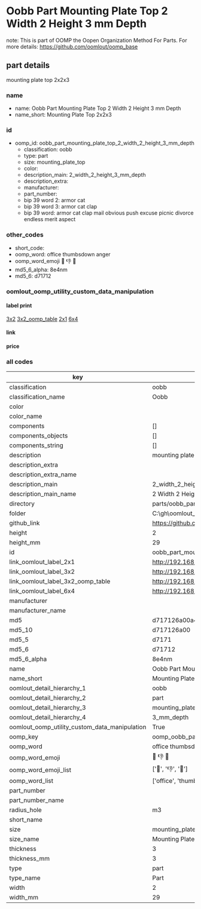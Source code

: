 # Oobb Part Mounting Plate Top 2 Width 2 Height 3 mm Depth  

note: This is part of OOMP the Oopen Organization Method For Parts. For more details: https://github.com/oomlout/oomp_base

##  part details
  



mounting plate top 2x2x3



### name
* name: Oobb Part Mounting Plate Top 2 Width 2 Height 3 mm Depth
* name_short: Mounting Plate Top 2x2x3 
### id
* oomp_id: oobb_part_mounting_plate_top_2_width_2_height_3_mm_depth
  * classification: oobb
  * type: part
  * size: mounting_plate_top
  * color: 
  * description_main: 2_width_2_height_3_mm_depth
  * description_extra: 
  * manufacturer: 
  * part_number: 
  * bip 39 word 2: armor cat
  * bip 39 word 3: armor cat clap
  * bip 39 word: armor cat clap mail obvious push excuse picnic divorce endless merit aspect

### other_codes
* short_code: 
* oomp_word: office thumbsdown anger
* oomp_word_emoji :office: :thumbsdown: :anger:
* md5_6_alpha: 8e4nm
* md5_6: d71712






### oomlout_oomp_utility_custom_data_manipulation
#### label print
[3x2](http://192.168.1.245:1112/?label=oomp%208e4nm)
[3x2_oomp_table](http://192.168.1.108:1112/?label=oomp%208e4nm)
[2x1](http://192.168.1.242:1112/?label=oomp%208e4nm)
[6x4](http://192.168.1.55:1112/?label=oomp%208e4nm)    

#### link

                              

#### price







### all codes 
| key | value |  
| --- | --- |  
| classification | oobb |  
| classification_name | Oobb |  
| color |  |  
| color_name |  |  
| components | [] |  
| components_objects | [] |  
| components_string | [] |  
| description | mounting plate top 2x2x3 |  
| description_extra |  |  
| description_extra_name |  |  
| description_main | 2_width_2_height_3_mm_depth |  
| description_main_name | 2 Width 2 Height 3 mm Depth |  
| directory | parts/oobb_part_mounting_plate_top_2_width_2_height_3_mm_depth |  
| folder | C:\gh\oomlout_oobb_version_4_generated_parts\things\oobb_part_mounting_plate_top_2_width_2_height_3_mm_depth |  
| github_link | https://github.com/oomlout/oomlout_oomp_part_src/tree/main/parts/oobb_part_mounting_plate_top_2_width_2_height_3_mm_depth |  
| height | 2 |  
| height_mm | 29 |  
| id | oobb_part_mounting_plate_top_2_width_2_height_3_mm_depth |  
| link_oomlout_label_2x1 | http://192.168.1.242:1112/?label=oomp%208e4nm |  
| link_oomlout_label_3x2 | http://192.168.1.245:1112/?label=oomp%208e4nm |  
| link_oomlout_label_3x2_oomp_table | http://192.168.1.108:1112/?label=oomp%208e4nm |  
| link_oomlout_label_6x4 | http://192.168.1.55:1112/?label=oomp%208e4nm |  
| manufacturer |  |  
| manufacturer_name |  |  
| md5 | d717126a00a429e2bacc58625388f05f |  
| md5_10 | d717126a00 |  
| md5_5 | d7171 |  
| md5_6 | d71712 |  
| md5_6_alpha | 8e4nm |  
| name | Oobb Part Mounting Plate Top 2 Width 2 Height 3 mm Depth |  
| name_short | Mounting Plate Top 2x2x3  |  
| oomlout_detail_hierarchy_1 | oobb |  
| oomlout_detail_hierarchy_2 | part |  
| oomlout_detail_hierarchy_3 | mounting_plate_top |  
| oomlout_detail_hierarchy_4 | 3_mm_depth |  
| oomlout_oomp_utility_custom_data_manipulation | True |  
| oomp_key | oomp_oobb_part_mounting_plate_top_2_width_2_height_3_mm_depth |  
| oomp_word | office thumbsdown anger |  
| oomp_word_emoji | :office: :thumbsdown: :anger: |  
| oomp_word_emoji_list | [':office:', ':thumbsdown:', ':anger:'] |  
| oomp_word_list | ['office', 'thumbsdown', 'anger'] |  
| part_number |  |  
| part_number_name |  |  
| radius_hole | m3 |  
| short_name |  |  
| size | mounting_plate_top |  
| size_name | Mounting Plate Top |  
| thickness | 3 |  
| thickness_mm | 3 |  
| type | part |  
| type_name | Part |  
| width | 2 |  
| width_mm | 29 |  

